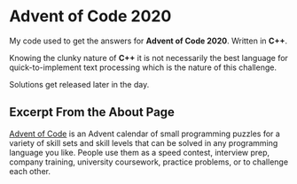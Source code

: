 # Advent of Code 2020
My code used to get the answers for **Advent of Code 2020**. Written in **C++**.

Knowing the clunky nature of **C++** it is not necessarily the best language for quick-to-implement text processing which is the nature of this challenge.

Solutions get released later in the day.

## Excerpt From the About Page
[Advent of Code](https://adventofcode.com/about) is an Advent calendar of small programming puzzles for a variety of skill sets and skill levels that can be solved in any programming language you like. People use them as a speed contest, interview prep, company training, university coursework, practice problems, or to challenge each other.
